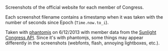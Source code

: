 Screenshots of the official website for each member of Congress. 

Each screenshot filename contains a timestamp when it was taken with the number of seconds since Epoch (`Time.now.to_i`).

Taken with [phantomjs](https://github.com/ariya/phantomjs) on 6/12/2013 with member data from the [Sunlight Congress API](http://sunlightlabs.github.io/congress/). Since it's with phantomjs, some things may appear differently in the screenshots (webfonts, flash, annoying lightboxes, etc.).

